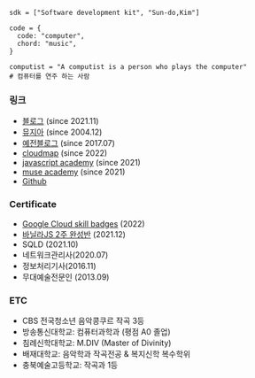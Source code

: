 ```
sdk = ["Software development kit", "Sun-do,Kim"]

code = {
  code: "computer", 
  chord: "music",
}

computist = "A computist is a person who plays the computer"
# 컴퓨터를 연주 하는 사람 
```
### 링크
* [블로그](https://sdk.xyz) (since 2021.11)
* [뮤지아](https://muzia.net) (since 2004.12)
* [예전블로그](https://blog.sundo.kim) (since 2017.07)
* [cloudmap](https:/cloudmap.cloud) (since 2022)
* [javascript academy](https://javascript.ac) (since 2021)
* [muse academy](https://muse.ac) (since 2021)
* [Github](https://github.com/sundoforce) 

### Certificate
* [Google Cloud skill badges](https://partner.cloudskillsboost.google/public_profiles/4935080b-b9fa-4ab6-a980-965cdcc09798) (2022)
* [바닐라JS 2주 완성반](https://nomadcoders.co/certs/d5954cd4-1b5a-443f-a0cd-3daa3a0784cb) (2021.12) 
* SQLD (2021.10)
* 네트워크관리사(2020.07)
* 정보처리기사(2016.11)
* 무대예술전문인 (2013.09)

### ETC
* CBS 전국청소년 음악콩쿠르 작곡 3등
* 방송통신대학교: 컴퓨터과학과 (평점 A0 졸업)
* 침례신학대학교: M.DIV (Master of Divinity)
* 배재대학교: 음악학과 작곡전공 & 복지신학 복수학위
* 충북예술고등학교: 작곡과 1등 

